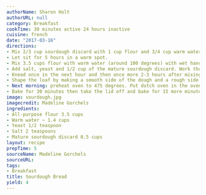 ```yaml
---
authorName: Sharon Holt
authorURL: null
category: Breakfast
cookTime: 30 minutes active 24 hours inactive
cuisine: french
date: "2017-03-16"
directions:
- Mix 2/3 cup sourdough discard with 1 cup flour and 3/4 cup warm water (around 100 degrees).
- Let sit for 5 hours in a warm spot.
- Mix 3.5 cups flour with warm water (around 100 degrees) with wet hands. Let sit for 30 minutes. 
- Add salt, yeast and 1/2 cup of the mature sourdough discard. Work thouroughly with wetted hands until combined. Depending on the consistancy of your sourdough you may need to add more flour/water to get to the right consistancy. 
- Knead once in the next hour and then once more 2-3 hours after mixing. 
- Shape the loaf by making a smooth side of the dough and a rough side on the bottom of the joined edges. Place in proofing basket and proof overnight. 
- Next morning: preheat oven to 475 degrees. Put dutch oven in the oven to heat up. 
- Bake for 30 minutes then take the lid off and bake for 15 more minutes. 
image: sourdough.jpg
imagecredit: Madeline Gorchels
ingredients:
- All-purpose flour 3.5 cups
- Warm water ~ 1.4 cups
- Yeast 1/2 teaspoon
- Salt 2 teaspoons
- Mature sourdough discard 0.5 cups
layout: recipe
prepTime: 5
sourceName: Madeline Gorchels
sourceURL: 
tags:
- Breakfast
title: Sourdough Bread
yield: 4
---
```

